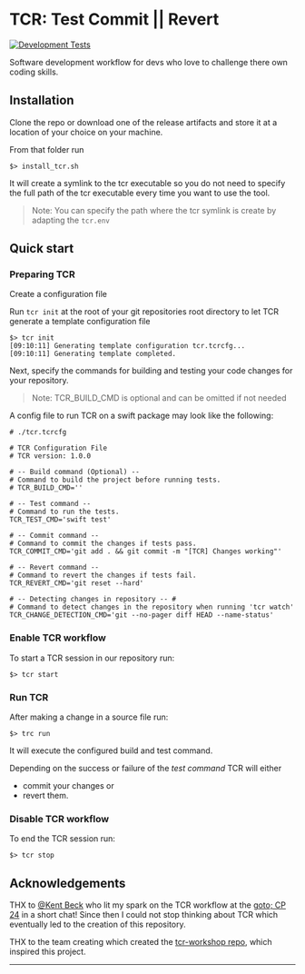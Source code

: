 # TCR: Test Commit || Revert

<!-- Status Badges -->
[![Development Tests](https://github.com/angu-software/TCR-Workflow/actions/workflows/DevelopmentTests.yml/badge.svg)](https://github.com/angu-software/TCR-Workflow/actions/workflows/DevelopmentTests.yml)

Software development workflow for devs who love to challenge there own coding skills.

## Installation

Clone the repo or download one of the release artifacts and store it at a location of your choice on your machine.

From that folder run

```text
$> install_tcr.sh
```

It will create a symlink to the tcr executable so you do not need to specify the full path of the tcr executable every time you want to use the tool.

> Note: You can specify the path where the tcr symlink is create by adapting the `tcr.env`

## Quick start

### Preparing TCR

Create a configuration file

Run `tcr init` at the root of your git repositories root directory to let TCR generate a template configuration file

```text
$> tcr init
[09:10:11] Generating template configuration tcr.tcrcfg...
[09:10:11] Generating template completed.
```

Next, specify the commands for building and testing your code changes for your repository.

> Note: TCR_BUILD_CMD is optional and can be omitted if not needed

A config file to run TCR on a swift package may look like the following:

```shell
# ./tcr.tcrcfg

# TCR Configuration File
# TCR version: 1.0.0

# -- Build command (Optional) --
# Command to build the project before running tests.
# TCR_BUILD_CMD=''

# -- Test command --
# Command to run the tests.
TCR_TEST_CMD='swift test'

# -- Commit command --
# Command to commit the changes if tests pass.
TCR_COMMIT_CMD='git add . && git commit -m "[TCR] Changes working"'

# -- Revert command --
# Command to revert the changes if tests fail.
TCR_REVERT_CMD='git reset --hard'

# -- Detecting changes in repository -- #
# Command to detect changes in the repository when running 'tcr watch'
TCR_CHANGE_DETECTION_CMD='git --no-pager diff HEAD --name-status'

```

### Enable TCR workflow

To start a TCR session in our repository run:

```text
$> tcr start
```

### Run TCR

After making a change in a source file run:

```text
$> trc run
```

It will execute the configured build and test command.

Depending on the success or failure of the *test command* TCR will either

* commit your changes or
* revert them.

### Disable TCR workflow

To end the TCR session run:

```text
$> tcr stop
```

## Acknowledgements

THX to [@Kent Beck] who lit my spark on the TCR workflow at the [goto; CP 24] in a short chat! Since then I could not stop thinking about TCR which eventually led to the creation of this repository.

THX to the team creating  which created the [tcr-workshop repo], which inspired this project.

---

[@Kent Beck]: https://github.com/KentBeck
[goto; CP 24]: https://gotocph.com/2024
[tcr-workshop repo]: https://github.com/islomar/tcr-workshop
